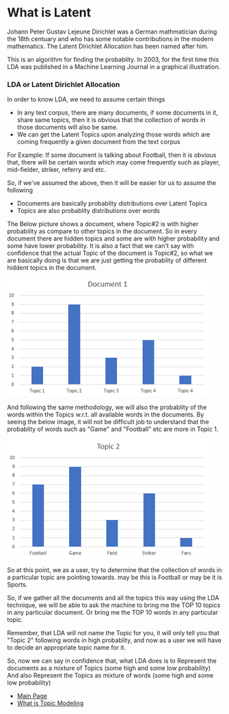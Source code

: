 # What is Latent
Johann Peter Gustav Lejeune Dirichlet was a German mathmatician during the 18th centuary and who has some notable contributions in the modern mathematics. The Latent Dirichlet Allocation has been named after him. 

This is an algorithm for finding the probablity. In 2003, for the first time this LDA was published in a Machine Learning Journal in a graphical illustration. 

### LDA or Latent Dirichlet Allocation

In order to know LDA, we need to assume certain things
- In any text corpus, there are many documents, if some documents in it, share same topics, then it is obvious that the collection of words in those documents will also be same.
- We can get the Latent Topics upon analyzing those words which are coming frequently a given document from the text corpus

For Example: If some document is talking about Football, then it is obvious that, there will be certain words which may come frequently such as player, mid-fielder, striker, referry and etc. 

So, if we've assumed the above, then it will be easier for us to assume the following

- Documents are basically probablity distributions over Latent Topics
- Topics are also probablity distributions over words

The Below picture shows a document, where Topic#2 is with higher probability as compare to other topics in the document. So in every document there are hidden topics and some are with higher probability and some have lower probability. It is also a fact that we can't say with confidence that the actual Topic of the document is Topic#2, so what we are basically doing is that we are just getting the probablity of different hiddent topics in the document. 

![Document Image](data/pic_3.PNG)

And following the same methodology, we will also the probablity of the words within the Topics w.r.t. all available words in the documents. By seeing the below image, it will not be difficult job to understand that the probablity of words such as "Game" and "Football" etc are more in Topic 1.

![Document Image](data/pic_4.PNG)

So at this point, we as a user, try to determine that the collection of words in a particular topic are pointing towards. may be this is Football or may be it is Sports.

So, if we gather all the documents and all the topics this way using the LDA technique, we will be able to ask the machine to bring me the TOP 10 topics in any particular document. 
Or bring me the TOP 10 words in any particular topic.

Remember, that LDA will not name the Topic for you, it will only tell you that "Topic 2" following words in high probablity, and now as a user we will have to decide an appropriate topic name for it. 

So, now we can say in confidence that, what LDA does is to
Represent the documents as a mixture of Topics (some high and some low probability)
And also Represent the Topics as mixture of words (some high and some low probability)


- [Main Page](README.md)
- [What is Topic Modeling](topic-modeling.md)
